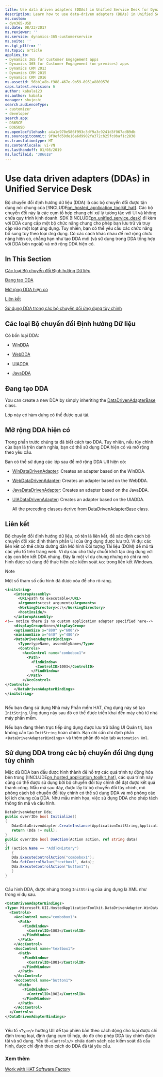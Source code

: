 ```yaml
---
title: Use data driven adapters (DDAs) in Unified Service Desk for Dynamics 365 for Customer Engagement apps| MicrosoftDocs
description: Learn how to use data-driven adapters (DDAs) in Unified Service Desk.
ms.custom:
- dyn365-USD
ms.date: 08/23/2017
ms.reviewer: ''
ms.service: dynamics-365-customerservice
ms.suite: ''
ms.tgt_pltfrm: ''
ms.topic: article
applies_to:
- Dynamics 365 for Customer Engagement apps
- Dynamics 365 for Customer Engagement (on-premises) apps
- Dynamics CRM 2013
- Dynamics CRM 2015
- Dynamics CRM 2016
ms.assetid: 56bb1a8b-f988-467e-9b59-8951a8809570
caps.latest.revision: 6
author: kabala123
ms.author: kabala
manager: shujoshi
search.audienceType:
- customizer
- developer
search.app:
- D365CE
- D365USD
ms.openlocfilehash: a4a1e970e586f993c3df9a3c9241d3f067ad89db
ms.sourcegitcommit: 9f0efd59de16a6d9902fa372cb25fc0baf1c2838
ms.translationtype: HT
ms.contentlocale: vi-VN
ms.lasthandoff: 01/08/2019
ms.locfileid: "386618"
---
```

# <a name="use-data-driven-adapters-ddas-in-unified-service-desk"></a>Use data driven adapters (DDAs) in Unified Service Desk
Bộ chuyển đổi định hướng dữ liệu (DDA) là các bộ chuyển đổi được tận dụng nói chung của [!INCLUDE[pn_hosted_application_toolkit_hat](../includes/pn-hosted-application-toolkit-hat.md)]. Các bộ chuyển đổi này là các cụm tổ hợp chung chỉ xử lý tương tác với UI và không chứa quy trình kinh doanh. SDK [!INCLUDE[pn_unified_service_desk](../includes/pn-unified-service-desk.md)] đi kèm với DDA cung cấp một bộ chức năng chung cho phép bạn lưu trữ và truy cập vào một loạt ứng dụng. Tuy nhiên, bạn có thể yêu cầu các chức năng bổ sung tùy theo loại ứng dụng. Có các cách khác nhau để mở rộng chức năng hiện có, chẳng hạn như tạo DDA mới (và sử dụng trong DDA tổng hợp với DDA bên ngoài) và mở rộng DDA hiện có.  
  
## <a name="in-this-section"></a>In This Section  
 [Các loại Bộ chuyển đổi Định hướng Dữ liệu](../unified-service-desk/use-data-driven-adapters-ddas.md#types)  
  
 [Đang tạo DDA](../unified-service-desk/use-data-driven-adapters-ddas.md#create)  
  
 [Mở rộng DDA hiện có](../unified-service-desk/use-data-driven-adapters-ddas.md#extend)  
  
 [Liên kết](../unified-service-desk/use-data-driven-adapters-ddas.md#bindings)  
  
 [Sử dụng DDA trong các bộ chuyển đổi ứng dụng tùy chỉnh](../unified-service-desk/use-data-driven-adapters-ddas.md#custom)  
  
<a name="types"></a>   
## <a name="types-of-data-driven-adapters"></a>Các loại Bộ chuyển đổi Định hướng Dữ liệu  
 Có bốn loại DDA:  
  
-   [WinDDA](../unified-service-desk/windda.md)  
  
-   [WebDDA](../unified-service-desk/web-dda.md)  
  
-   [UIADDA](../unified-service-desk/uiadda.md)  
  
-   [JavaDDA](../unified-service-desk/javadda.md)  
  
<a name="create"></a>   
## <a name="creating-a-dda"></a>Đang tạo DDA  
 You can create a new DDA by simply inheriting the [DataDrivenAdapterBase](https://docs.microsoft.com/dotnet/api/microsoft.uii.hostedapplicationtoolkit.datadrivenadapter.datadrivenadapterbase) class.  
  
 Lớp này có hàm dựng có thể được quá tải.  
  
<a name="extend"></a>   
## <a name="extending-an-existing-dda"></a>Mở rộng DDA hiện có  
 Trong phần trước chúng ta đã biết cách tạo DDA. Tuy nhiên, nếu tùy chỉnh của bạn là trên danh nghĩa, bạn có thể sử dụng DDA hiện có và mở rộng theo yêu cầu.  
  
 Bạn có thể sử dụng các lớp sau để mở rộng DDA UII hiện có:  
  
- [WinDataDrivenAdapter](https://docs.microsoft.com/dotnet/api/microsoft.uii.hostedapplicationtoolkit.datadrivenadapter.windatadrivenadapter): Creates an adapter based on the WinDDA.  
  
- [WebDataDrivenAdapter](https://docs.microsoft.com/dotnet/api/microsoft.uii.hostedapplicationtoolkit.datadrivenadapter.webdatadrivenadapter): Creates an adapter based on the WebDDA.  
  
- [JavaDataDrivenAdapter](https://docs.microsoft.com/dotnet/api/microsoft.uii.hostedapplicationtoolkit.datadrivenadapter.javadatadrivenadapter): Creates an adapter based on the JavaDDA.  
  
- [UIADataDrivenAdapter](https://docs.microsoft.com/dotnet/api/microsoft.uii.hostedapplicationtoolkit.datadrivenadapter.uiadatadrivenadapter): Creates an adapter based on the UIADDA.  
  
  All the preceding classes derive from [DataDrivenAdapterBase](https://docs.microsoft.com/dotnet/api/microsoft.uii.hostedapplicationtoolkit.datadrivenadapter.datadrivenadapterbase) class.  
  
<a name="bindings"></a>   
## <a name="bindings"></a>Liên kết  
 Bộ chuyển đổi định hướng dữ liệu, có tên là liên kết, để xác định cách bộ chuyển đổi xác định thành phần UI của ứng dụng được lưu trữ. Ví dụ: các liên kết có thể chứa đường dẫn Mô hình Đối tượng Tài liệu (DOM) để mô tả các yếu tố trên trang web. Ví dụ sau cho thấy chuỗi khởi tạo ứng dụng với cây con liên kết DDA nhúng. Đây là một ví dụ chung nhưng nó chỉ ra mô hình được sử dụng để thực hiện các kiểm soát `Acc` trong liên kết Windows.  
  
> [!NOTE]
>  Một số tham số cấu hình đã được xóa để cho rõ ràng.  
  
```xml  
<initstring>  
    <interopAssembly>  
      <URL>path to executable</URL>  
      <Arguments>test argument</Arguments>  
      <WorkingDirectory>c:\</WorkingDirectory>  
      <hostInside/>  
    </interopAssembly>  
<!—- notice there is no custom application adapter specified here-->  
    <displayGroup>None</displayGroup>  
    <optimumSize x="800" y="600"/>  
    <minimumSize x="640" y="480"/>  
    <DataDrivenAdapterBindings>  
      <Type>typeName, assemblyName</Type>  
      <Controls>  
        <AccControl name="combobox1">  
          <Path>  
            <FindWindow>  
              <ControlID>1003</ControlID>  
            </FindWindow>  
          </Path>  
        </AccControl>  
</Controls>  
    </DataDrivenAdapterBindings>  
</initstring>  
  
```  
  
 Nếu bạn đang sử dụng Nhà máy Phần mềm HAT, ứng dụng này sẽ tạo `InitString`. Ứng dụng này sau đó có thể được triển khai đến máy chủ từ nhà máy phần mềm.  
  
 Nếu bạn đang thêm trực tiếp ứng dụng được lưu trữ bằng UI Quản trị, bạn không cần tạo `InitString` hoàn chỉnh. Bạn chỉ cần chỉ định phần <`DataDrivenAdapterBindings`> và thêm phần đó vào tab `Automation Xml`.  
  
<a name="custom"></a>   
## <a name="using-ddas-in-custom-application-adapters"></a>Sử dụng DDA trong các bộ chuyển đổi ứng dụng tùy chỉnh  
 Mặc dù DDA ban đầu được hình thành để hỗ trợ các quá trình tự động hóa bên trong [!INCLUDE[pn_hosted_application_toolkit_hat](../includes/pn-hosted-application-toolkit-hat.md)], các quá trình này cũng có thể được sử dụng bởi bộ chuyển đổi tùy chỉnh để đạt được kết quả thành công. Mẫu mã sau đây, được lấy từ bộ chuyển đổi tùy chỉnh, mô phỏng cách bộ chuyển đổi tùy chỉnh có thể sử dụng DDA và mô phỏng các lợi ích chung của DDA. Như mẫu minh họa, việc sử dụng DDA cho phép tách thông tin mã và cấu hình.  
  
```csharp  
DataDrivenAdapter Dda;  
public overrIDe bool Initialize()  
{  
   Dda=DataDrivenAdapter.CreateInstance(ApplicationInitString,ApplicationObject);  
   return (Dda != null);  
}  
public overrIDe bool DoAction(Action action, ref string data)  
{  
if (action.Name == "AddToHistory")  
   {  
   Dda.ExecuteControlAction("combobox1");  
   Dda.SetControlValue("textbox1", data);  
   Dda.ExecuteControlAction("button1");  
   }  
}  
  
```  
  
 Cấu hình DDA, được nhúng trong `InitString` của ứng dụng là XML như trong ví dụ sau.  
  
```xml  
<DataDrivenAdapterBindings>  
<Type> Microsoft.UII.HostedApplicationToolkit.DataDrivenAdapter.WinDataDrivenAdapter, Microsoft.UII.HostedApplicationToolkit.DataDrivenAdapter</Type>  
  <Controls>  
    <AccControl name="combobox1">  
      <Path>  
        <FindWindow>  
          <ControlID>1003</ControlID>  
        </FindWindow>  
      </Path>  
    </AccControl>  
    <AccControl name="textbox1">  
      <Path>  
        <FindWindow>  
          <ControlID>1001</ControlID>  
        </FindWindow>  
      </Path>  
    </AccControl>  
    <AccControl name="button1">  
      <Path>  
        <FindWindow>  
          <ControlID>1002</ControlID>  
        </FindWindow>  
      </Path>  
    </AccControl>  
  </Controls>  
</DataDrivenAdapterBindings>  
  
```  
  
 Yếu tố `<Type/>` hướng UII để tạo phiên bản theo cách động cho loại được chỉ định trong loại, định dạng cụm tổ hợp, do đó cho phép DDA tùy chỉnh được tải và sử dụng. Yếu tố `<Controls/>` chứa danh sách các kiểm soát đã cấu hình, được chỉ định theo cách do DDA đã tải yêu cầu.  
  
### <a name="see-also"></a>Xem thêm  
 [Work with HAT Software Factory](../unified-service-desk/work-with-hat-software-factory.md)
